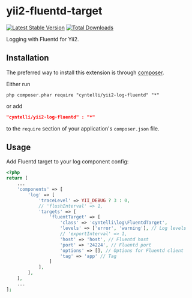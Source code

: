 # yii2-fluentd-target 
[![Latest Stable Version](https://img.shields.io/packagist/v/cyntelli/yii2-log-fluentd.svg?style=flat-square)](https://packagist.org/packages/cyntelli/yii2-log-fluentd) [![Total Downloads](https://img.shields.io/packagist/dt/cyntelli/yii2-log-fluentd.svg?style=flat-square)](https://packagist.org/packages/graylog2/yii2-log-fluentd) 

Logging with Fluentd for Yii2.

Installation
------------
The preferred way to install this extension is through [composer](http://getcomposer.org/download/).

Either run

```
php composer.phar require "cyntelli/yii2-log-fluentd" "*"
```

or add

```json
"cyntelli/yii2-log-fluentd" : "*"
```

to the `require` section of your application's `composer.json` file.

Usage
-----

Add Fluentd target to your log component config:
```php
<?php
return [
    ...
    'components' => [
        'log' => [
            'traceLevel' => YII_DEBUG ? 3 : 0,
            // 'flushInterval' => 1,
            'targets' => [
                'fluentTarget' => [
                    'class' => 'cyntelli\log\FluentdTarget',
                    'levels' => ['error', 'warning'], // Log levels
                    // 'exportInterval' => 1,
                    'host' => 'host', // Fluentd host
                    'port' => '24224', // Fluentd port
                    'options' => [], // Options for Fluentd client
                    'tag' => 'app' // Tag
                ]
            ],
        ],
    ],
    ...
];
```
